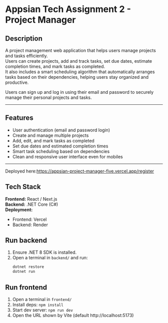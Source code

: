 # Appsian Tech Assignment 2 - Project Manager

## Description
A project management web application that helps users manage projects and tasks efficiently.  
Users can create projects, add and track tasks, set due dates, estimate completion times, and mark tasks as completed.  
It also includes a smart scheduling algorithm that automatically arranges tasks based on their dependencies, helping users stay organized and productive.

Users can sign up and log in using their email and password to securely manage their personal projects and tasks.

---

## Features
- User authentication (email and password login)
- Create and manage multiple projects
- Add, edit, and mark tasks as completed
- Set due dates and estimated completion times
- Smart task scheduling based on dependencies
- Clean and responsive user interface even for mobiles

---
Deployed here:https://appsian-project-manager-five.vercel.app/register

## Tech Stack
**Frontend:** React / Next.js  
**Backend:** .NET Core (C#)  
**Deployment:**  
- Frontend: Vercel  
- Backend: Render

## Run backend
1. Ensure .NET 8 SDK is installed.
2. Open a terminal in `backend/` and run:
   ```bash
   dotnet restore
   dotnet run
   ```
## Run frontend
1. Open a terminal in `frontend/`
2. Install deps: `npm install`
3. Start dev server: `npm run dev`
4. Open the URL shown by Vite (default http://localhost:5173)


